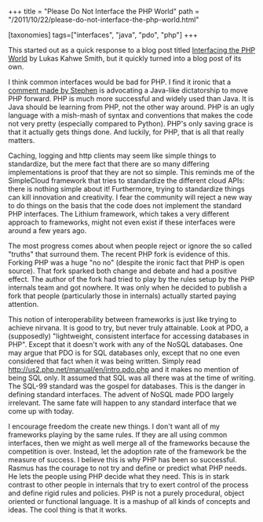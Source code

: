 +++
title = "Please Do Not Interface the PHP World"
path = "/2011/10/22/please-do-not-interface-the-php-world.html"

[taxonomies]
tags=["interfaces", "java", "pdo", "php"]
+++

This started out as a quick response to a blog post titled <a href="http://pooteeweet.org/blog/2008">Interfacing the PHP World</a> by Lukas Kahwe Smith, but it quickly turned into a blog post of its own.

I think common interfaces would be bad for PHP. I find it ironic that a <a href="http://pooteeweet.org/blog/2008/2009#m2009">comment made by Stephen</a> is advocating a Java-like dictatorship to move PHP forward. PHP is much more successful and widely used than Java. It is Java should be learning from PHP, not the other way around. PHP is an ugly language with a mish-mash of syntax and conventions that makes the code not very pretty (especially compared to Python). PHP's only saving grace is that it actually gets things done. And luckily, for PHP, that is all that really matters.

Caching, logging and http clients may seem like simple things to standardize, but the mere fact that there are so many differing implementations is proof that they are not so simple. This reminds me of the SimpleCloud framework that tries to standardize the different cloud APIs: there is nothing simple about it! Furthermore, trying to standardize things can kill innovation and creativity. I fear the community will reject a new way to do things on the basis that the code does not implement the standard PHP interfaces. The Lithium framework, which takes a very different approach to frameworks, might not even exist if these interfaces were around a few years ago.

The most progress comes about when people reject or ignore the so called "truths" that surround them. The recent PHP fork is evidence of this. Forking PHP was a huge "no no" (despite the ironic fact that PHP is open source). That fork sparked both change and debate and had a positive effect. The author of the fork had tried to play by the rules setup by the PHP internals team and got nowhere. It was only when he decided to publish a fork that people (particularly those in internals) actually started paying attention.

This notion of interoperability between frameworks is just like trying to achieve nirvana. It is good to try, but never truly attainable. Look at PDO, a (supposedly) "lightweight, consistent interface for accessing databases in PHP". Except that it doesn't work with any of the NoSQL databases. One may argue that PDO is for SQL databases only, except that no one even considered that fact when it was being written. Simply read http://us2.php.net/manual/en/intro.pdo.php and it makes no mention of being SQL only. It assumed that SQL was all there was at the time of writing. The SQL-99 standard was the gospel for databases. This is the danger in defining standard interfaces. The advent of NoSQL made PDO largely irrelevant. The same fate will happen to any standard interface that we come up with today.

I encourage freedom the create new things. I don't want all of my frameworks playing by the same rules. If they are all using common interfaces, then we might as well merge all of the frameworks because the competition is over. Instead, let the adoption rate of the framework be the measure of success. I believe this is why PHP has been so successful. Rasmus has the courage to not try and define or predict what PHP needs. He lets the people using PHP decide what they need. This is in stark contrast to other people in internals that try to exert control of the process and define rigid rules and policies. PHP is not a purely procedural, object oriented or functional language. It is a mashup of all kinds of concepts and ideas. The cool thing is that it works.
